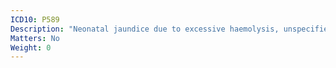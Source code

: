 ```yaml
---
ICD10: P589
Description: "Neonatal jaundice due to excessive haemolysis, unspecified"
Matters: No
Weight: 0
---
```


